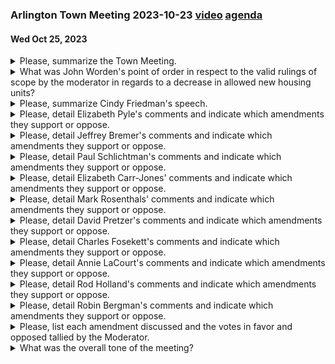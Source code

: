 ### Arlington Town Meeting 2023-10-23  [video](https://www.youtube.com/watch?v=GO4uP_DrTIs) [agenda](https://www.arlingtonma.gov/home/showpublisheddocument/66903/638312311169770000)
#### Wed Oct 25, 2023

<details><summary>Please, summarize the Town Meeting.</summary>

> The Town Meeting on October 25th, 2023, was the fourth and potentially final night of the October special town meeting. The meeting began with a recognition of two individuals, Christine Bongiorno and Julie Brazil, for their efforts in ensuring the smooth running of the town meeting. The National Anthem was then sung by Ms. Tanaka. Eric Helmuth, chair of the select board, made a motion to adjourn the meeting to Monday, October 30th, 2023, at 8 p.m. if all business was not disposed of at this session. The motion passed. The meeting then proceeded with a test vote and a discussion on the issue of housing. Senator Cindy Friedman was introduced and spoke about the regional issue of housing. An amendment to add a parcel at 5 to 7 Winter Street to the parcel list for the Neighborhood Multifamily Subdistrict was voted down. The main motion, as amended by the Anderson Amendment, was then passed. The meeting concluded with a motion to dissolve the Special Town Meeting, which was passed.
</details><details><summary>What was John Worden's point of order in respect to the valid rulings of scope by the moderator in regards to a decrease in allowed new housing units?</summary>

> John Worden's point of order was that there should be no limit on the decrease in allowed new housing units that can be proposed in amendments to Article 12. He argued that if a vote against the main motion, which would result in zero additional housing units, is within scope, then amendments proposing a decrease in new housing units cannot be out of scope. The moderator agreed with Mr. Worden's reasoning.
</details><details><summary>Please, summarize Cindy Friedman's speech.</summary>

> Senator Cindy Friedman addressed the meeting to discuss how the article fits into a larger regional issue. She acknowledged the MBTA Communities Working Group and the ARB for their work on complex issues. She commended the town meeting members for their civil and honest debate. She discussed the need for both a local and regional perspective on housing, stating that the issue is not isolated to their town or region. She highlighted the economic pressure from businesses and the state administration's concern about housing. She mentioned the loss of residents during COVID, particularly young working families and recent graduates, due to unaffordable housing. She also pointed out the acute labor shortage across industries due to the lack of affordable housing. She urged the need for more housing, affordable housing, sustainable and green development, and a working transportation system. She encouraged everyone to be part of the solution to solve the housing problem. She concluded by urging support for the amendment.
</details><details><summary>Please, detail Elizabeth Pyle's comments and indicate which amendments they support or oppose.</summary>

> Elizabeth Pyle, a zoning and land use attorney and former member of the town's residential zoning study group, expressed strong opposition to the Bagnall-Fleming Amendment, which proposes to increase the number of stories allowed in neighborhood districts from three to four. She argued that four-story buildings would negatively impact existing residents due to excessive height, massing, shadows, and loss of privacy. Pyle also voiced support for the Evans Amendment, which proposes to modify the map for neighborhood districts while still keeping the town in compliance with state law at 2,888 units. She urged town meeting members to vote against the Bagnall-Fleming Amendment and in favor of the Evans Amendment.
</details><details><summary>Please, detail Jeffrey Bremer's comments and indicate which amendments they support or oppose.</summary>

> Jeffrey Bremer, a resident of Arlington, expressed concerns about the impact of the proposed zoning changes on his neighborhood, Newman Way. He emphasized the importance of good communication between citizens, their representatives, and town members, especially when dealing with zoning issues. He highlighted the diversity of his neighborhood and expressed concern about rising rents and the potential displacement of long-term tenants. He did not explicitly support or oppose any specific amendments, but he did express a general concern about the potential for four-story buildings in his neighborhood. He also suggested that the town should do more to support those who are at risk of being displaced due to rising housing costs.
</details><details><summary>Please, detail Paul Schlichtman's comments and indicate which amendments they support or oppose.</summary>

> Paul Schlichtman did not make any comments or indicate support or opposition to any amendments in the provided text.
</details><details><summary>Please, detail Elizabeth Carr-Jones' comments and indicate which amendments they support or oppose.</summary>

> Elizabeth Carr-Jones, a resident of Precinct 14 and a zoning and land use attorney, voiced her strong opposition to the Bagnall-Fleming Amendment, which proposes to increase the number of stories allowed in the neighborhood districts from three to four. She urged others to vote against this amendment, citing concerns about the impact of four-story buildings on side streets, including loss of sunlight, decreased privacy, and a scale that is out of sync with existing homes. 

Carr-Jones also expressed support for the Evans Amendment, which proposes slight modifications to the map for the neighborhood districts. She believes this amendment addresses problems with the main article while still keeping the town in compliance with state law. She also mentioned that the Evans Amendment takes into account the varying topography of Arlington, which she believes the working group did not consider when drawing up the original map. 

If the Bagnall-Fleming Amendment passes, Carr-Jones stated she would vote against the main motion. If the Bagnall-Fleming Amendment fails and the Evans Amendment passes, she plans to vote for the main motion. She also encouraged consideration of other amendments that reduce the impact of Article 12.
</details><details><summary>Please, detail Mark Rosenthals' comments and indicate which amendments they support or oppose.</summary>

> Mark Rosenthal, from Precinct 14, shared a passage from the Hitchhiker's Guide to the Galaxy to illustrate his point about the lack of transparency and communication in the government's decision-making process. He expressed his concern about the lack of public awareness and involvement in decisions that directly affect their homes and lives. He criticized the process by which the proposals were developed, stating that it does not serve the people or the town well. He did not explicitly support or oppose any specific amendments in his comments.
</details><details><summary>Please, detail David Pretzer's comments and indicate which amendments they support or oppose.</summary>

> David Pretzer, a resident of Precinct 17, spoke in favor of Article 12, stating that it is a meaningful step forward for Arlington and its residents. He argued that if more housing isn't built, seniors who need accessible dwellings won't be able to stay in Arlington, more houses will be turned into expensive mansions instead of multifamily buildings, and more renters will be displaced by rising rents. Pretzer thanked the working group for their efforts and for including the perspectives of renters and other underrepresented groups in their proposal. He urged listeners to vote yes on the main motion and also to support the Fleming-Bagnall Amendment, which would allow for larger buildings and thus more opportunities for affordable housing. Pretzer strongly opposed the Evans Amendment, which he said would dramatically reduce the amount of space included in the district and limit the potential of the proposal to help Arlington's residents.
</details><details><summary>Please, detail Charles Fosekett's comments and indicate which amendments they support or oppose.</summary>

> Charles Fosekett did not speak in the provided context, so it's impossible to detail his comments or indicate which amendments he supports or opposes.
</details><details><summary>Please, detail Annie LaCourt's comments and indicate which amendments they support or oppose.</summary>

> Annie LaCourt did not speak in the provided text, so it's impossible to detail her comments or indicate which amendments she supports or opposes.
</details><details><summary>Please, detail Rod Holland's comments and indicate which amendments they support or oppose.</summary>

> Rod Holland, Chair of the Redevelopment Board, provided comments on several amendments. For the Evans amendment, she stated that the Redevelopment Board was not in favor of it, as it would disrupt the balance of the overlay district across the town and feeder neighborhoods to public schools. For the Babiarz amendment, she stated that it was not in compliance with the MBTA community's requirements and could risk the entire plan being thrown out by the attorney general. For the Warden Article II, she stated that it would make the neighborhood areas completely undevelopable. For the Anderson amendment, she stated that the Redevelopment Board supports the option for businesses on the second floor but was concerned about providing a specific percentage. For the Loretti No. 1 amendment, she stated that the 15% requirement for landscape is already included within the front and rear yard setbacks. For the Loretti No. 2 amendment, she stated that 13 foot is the industry standard rather than 11 foot. For the Loretti No. 3 amendment, she stated that the Redevelopment Board has the ability to ensure developments are in compliance with LEED certification. For the Wagner No. 1 amendment, she stated that it allows for parcel consolidation that is developable. For the Wagner No. 2 amendment, she stated that the Redevelopment Board is not in agreement with it as the three bonuses are strongly desired by the community. For the Leone proposal, she did not provide a specific comment.
</details><details><summary>Please, detail Robin Bergman's comments and indicate which amendments they support or oppose.</summary>

> Robin Bergman, a resident of Precinct 12, expressed criticism towards the restrictive zoning policies that have been in place for over 50 years. She argued that the town should allow flexibility for future generations and reevaluate the impacts of these changes on affordability, town services, taxes, and overall quality of life. Bergman supported amendments to Article 12 by Anderson, Babiarz, Evans, Lane, Loretti, Wagner, and Worden, which she believes would prioritize affordable housing and prevent the construction of more market-rate luxury housing. She opposed the Bagnall-Fleming Amendment, arguing that it would negatively impact adjacent houses by blocking solar panels and gardens, and creating heat islands.
</details><details><summary>Please, list each amendment discussed and the votes in favor and opposed tallied by the Moderator.</summary>

> 1. The Anderson Amendment: This amendment was passed with 144 votes in favor and 80 votes against. 

2. The Anderson Secondary Amendment: This amendment was passed with 144 votes in favor and 80 votes against. 

3. The Leone Amendment: This amendment was not passed with 99 votes in favor and 106 votes against. 

4. The Main Motion as amended by the Anderson Amendment and the Anderson Secondary Amendment: This motion was passed with 189 votes in favor and 35 votes against.
</details><details><summary>What was the overall tone of the meeting?</summary>

> The overall tone of the meeting was serious and focused, with various speakers expressing their views on the proposed zoning changes. There were differing opinions, with some speakers expressing support for the changes and others voicing concerns or opposition. Some speakers also raised questions about the potential economic impact of the changes and the need for further analysis. The meeting also included a moment of silence in memory of a respected public servant, Charlie Lyons.
</details>
